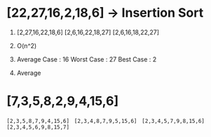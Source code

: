 # [22,27,16,2,18,6] -> Insertion Sort

 1) [2,27,16,22,18,6]
    [2,6,16,22,18,27]
    [2,6,16,18,22,27]
    
 2) O(n^2)
 3) Average Case : 16 Worst Case : 27 Best Case : 2
 4) Average
 
 # [7,3,5,8,2,9,4,15,6]
 
   `[2,3,5,8,7,9,4,15,6]`
  ` [2,3,4,8,7,9,5,15,6]`
  ` [2,3,4,5,7,9,8,15,6]`
  ` [2,3,4,5,6,9,8,15,7]`
